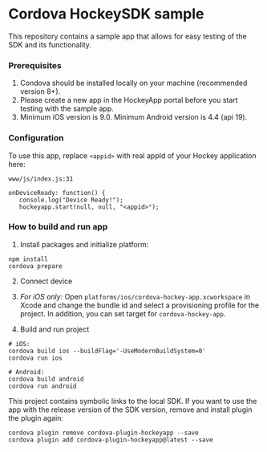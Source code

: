 # Cordova HockeySDK sample
This repository contains a sample app that allows for easy testing of the SDK and its functionality.

### Prerequisites
1) Condova should be installed locally on your machine (recommended version 8+).
2) Please create a new app in the HockeyApp portal before you start testing with the sample app.
3) Minimum iOS version is 9.0. Minimum Android version is 4.4 (api 19).

### Configuration
To use this app, replace `<appid>` with real appId of your Hockey application here:

`www/js/index.js:31`
```
onDeviceReady: function() {
   console.log("Device Ready!");
   hockeyapp.start(null, null, "<appid>");
```

### How to build and run app

1) Install packages and initialize platform:
```
npm install
cordova prepare
```

2) Connect device

3) *For iOS only:* Open `platforms/ios/cordova-hockey-app.xcworkspace` in Xcode and change the bundle id and select a provisioning profile for the project. In addition, you can set target for `cordova-hockey-app`.

4) Build and run project
```
# iOS:
cordova build ios --buildFlag='-UseModernBuildSystem=0'
cordova run ios

# Android:
cordova build android
cordova run android
```

This project contains symbolic links to the local SDK. If you want to use the app with the release version of the SDK version, remove and install plugin the plugin again:
```
cordova plugin remove cordova-plugin-hockeyapp --save
cordova plugin add cordova-plugin-hockeyapp@latest --save
```
